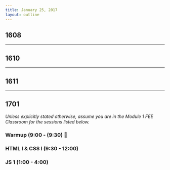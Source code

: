 ```yaml
---
title: January 25, 2017
layout: outline
---
```


## 1608

***

## 1610

***

## 1611

***

## 1701

_Unless explicitly stated otherwise, assume you are in the Module 1 FEE Classroom for the sessions listed below._

### Warmup (9:00 - (9:30) :muscle:

### HTML I & CSS I (9:30 - 12:00)

### JS 1 (1:00 - 4:00)

